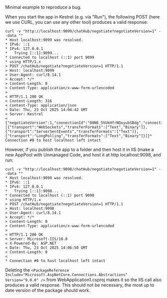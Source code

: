 Minimal example to reproduce a bug.

When you start the app in Kestrel (e.g. via "Run"), the following POST (here we use CURL, you can use any other tool) produces a valid response:
```
curl -v "http://localhost:9099/chatHub/negotiate?negotiateVersion=1" --data ""
* Host localhost:9099 was resolved.
* IPv6: ::1
* IPv4: 127.0.0.1
*   Trying [::1]:9099...
* Connected to localhost (::1) port 9099
* using HTTP/1.x
> POST /chatHub/negotiate?negotiateVersion=1 HTTP/1.1
> Host: localhost:9099
> User-Agent: curl/8.14.1
> Accept: */*
> Content-Length: 0
> Content-Type: application/x-www-form-urlencoded
>
< HTTP/1.1 200 OK
< Content-Length: 316
< Content-Type: application/json
< Date: Thu, 23 Oct 2025 14:04:42 GMT
< Server: Kestrel
<
{"negotiateVersion":1,"connectionId":"O8N6_5VUkHfrNQxyubSBdg","connectionToken":"oDPrSzh08JlYgypVW0888g","availableTransports":[{"transport":"WebSockets","transferFormats":["Text","Binary"]},{"transport":"ServerSentEvents","transferFormats":["Text"]},{"transport":"LongPolling","transferFormats":["Text","Binary"]}]}* Connection #0 to host localhost left intact
```

However, if you publish the app to a folder and then host it in IIS (make a new AppPool with Unmanaged Code, and host it at http localhost:9098, and run:

```
curl -v "http://localhost:9098/chatHub/negotiate?negotiateVersion=1" --data ""
* Host localhost:9098 was resolved.
* IPv6: ::1
* IPv4: 127.0.0.1
*   Trying [::1]:9098...
* Connected to localhost (::1) port 9098
* using HTTP/1.x
> POST /chatHub/negotiate?negotiateVersion=1 HTTP/1.1
> Host: localhost:9098
> User-Agent: curl/8.14.1
> Accept: */*
> Content-Length: 0
> Content-Type: application/x-www-form-urlencoded
>
< HTTP/1.1 200 OK
< Server: Microsoft-IIS/10.0
< X-Powered-By: ASP.NET
< Date: Thu, 23 Oct 2025 14:06:50 GMT
< Content-Length: 0
<
* Connection #0 to host localhost left intact
```

Deleting the `<PackageReference Include="Microsoft.AspNetCore.Connections.Abstractions" Version="9.0.0" />` from WebApplication1.csproj makes it so the IIS call also produces a valid response. This should not be necessary, the most up to date version of the package should work.


